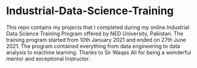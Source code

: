 # Industrial-Data-Science-Training
This repo contains my projects that I completed during my online Industrial Data Science Training Program offered by NED University, Pakistan. The training program started from  10th January 2021 and ended on 27th June 2021. The program contained everything from data engineering to data analysis to machine learning. Thanks to Sir Waqas Ali for being a wonderful mentor and exceptional Instructor.
